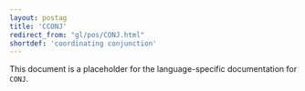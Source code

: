 ```yaml
---
layout: postag
title: 'CCONJ'
redirect_from: "gl/pos/CONJ.html"
shortdef: 'coordinating conjunction'
---
```


This document is a placeholder for the language-specific documentation
for `CONJ`.
